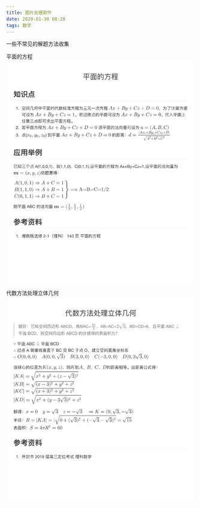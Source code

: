 ```yaml
---
title: 图片处理软件
date: 2020-01-30 08:28
tags: 数学
---
```


一些不常见的解题方法收集

<!-- more -->

平面的方程
![](https://github.com/JamesHopbourn/JamesHopbourn.github.io/blob/hexo/source/media/200130平面的方程.JPG)

代数方法处理立体几何
![](https://github.com/JamesHopbourn/JamesHopbourn.github.io/blob/hexo/source/media/200130代数方法处理立体几何.JPG)


